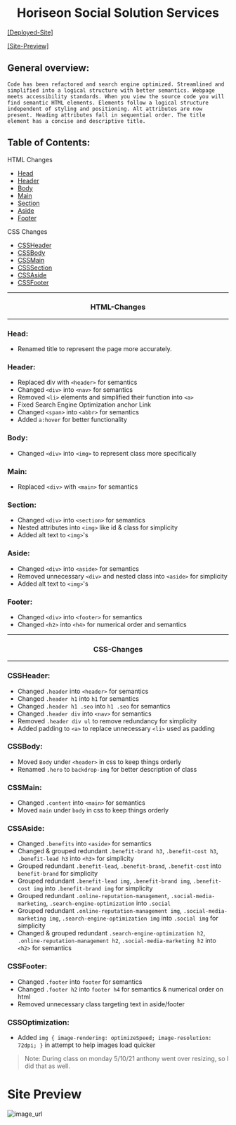 <h1 style="text-align: center;">Horiseon Social Solution Services</h1>

[[Deployed-Site]](https://jdogcrane.github.io/work1/)

[[Site-Preview]](#Site-Preview)

## General overview: 
 ```
 Code has been refactored and search engine optimized. Streamlined and simplified into a logical structure with better semantics. Webpage meets accessibility standards. When you view the source code you will find semantic HTML elements. Elements follow a logical structure independent of styling and positioning. Alt attributes are now present. Heading attributes fall in sequential order. The title element has a concise and descriptive title. 
 ```

## Table of Contents:

HTML Changes
- [Head](#Head)
- [Header](#Head)
- [Body](#Body)
- [Main](#Main)
- [Section](#Section)
- [Aside](#Aside)
- [Footer](#Footer)

CSS Changes
- [CSSHeader](#CSSHeader)
- [CSSBody](#CSSBody)
- [CSSMain](#CSSMain)
- [CSSSection](#CSSSection)
- [CSSAside](#CSSAside)
- [CSSFooter](#CSSFooter)

---
<h3 style="text-align:center;">HTML-Changes</h3>

---
### Head:
* Renamed title to represent the page more accurately.

### Header:
* Replaced div with `<header>` for semantics
* Changed `<div>` into `<nav>` for semantics
* Removed `<li>` elements and simplified their function into `<a>`
* Fixed Search Engine Optimization anchor Link
* Changed `<span>` into `<abbr>` for semantics
* Added `a:hover` for better functionality

### Body:
* Changed `<div>` into `<img>` to represent class more specifically

### Main:
* Replaced `<div>` with `<main>` for semantics

### Section:
* Changed `<div>` into `<section>` for semantics
* Nested attributes into `<img>` like id & class for simplicity
* Added alt text to `<img>`'s

### Aside:
* Changed `<div>` into `<aside>` for semantics
* Removed unnecessary `<div>` and nested class into `<aside>` for simplicity
* Added alt text to `<img>`'s

### Footer:
* Changed `<div>` into `<footer>` for semantics
* Changed `<h2>` into `<h4>` for numerical order and semantics
---
<h3 style="text-align:center;">CSS-Changes</h3>

---
### CSSHeader:
* Changed `.header` into `<header>` for semantics
* Changed `.header h1` into `h1` for semantics
* Changed `.header h1 .seo` into `h1 .seo` for semantics
* Changed `.header div` into `<nav>` for semantics
* Removed `.header div ul` to remove redundancy for simplicity
* Added padding to `<a>` to replace unnecessary `<li>` used as padding

### CSSBody:
* Moved `Body` under `<header>` in css to keep things orderly
* Renamed `.hero` to `backdrop-img` for better description of class

### CSSMain:
* Changed `.content` into `<main>` for semantics
* Moved `main` under `body` in css to keep things orderly

### CSSAside:
* Changed `.benefits` into `<aside>` for semantics
* Changed & grouped redundant `.benefit-brand h3`, `.benefit-cost h3`, `.benefit-lead h3` into `<h3>` for simplicity
* Grouped redundant `.benefit-lead`, `.benefit-brand`, `.benefit-cost` into `benefit-brand` for simplicity
* Grouped redundant `.benefit-lead img`, `.benefit-brand img`, `.benefit-cost img` into `.benefit-brand img` for simplicity
* Grouped redundant `.online-reputation-management`, `.social-media-marketing`, `.search-engine-optimization` into `.social` 
* Grouped redundant `.online-reputation-management img`, `.social-media-marketing img`, `.search-engine-optimization img` into `.social img` for simplicity
* Changed & grouped redundant `.search-engine-optimization h2`, `.online-reputation-management h2`, `.social-media-marketing h2` into `<h2>` for semantics

### CSSFooter:
* Changed `.footer` into `footer` for semantics
* Changed `.footer h2` into `footer h4` for semantics & numerical order on html
* Removed unnecessary class targeting text in aside/footer

### CSSOptimization:

* Added `img { image-rendering: optimizeSpeed; image-resolution: 72dpi; }` in attempt to help images load quicker
>Note: During class on monday 5/10/21 anthony went over resizing, so I did that as well.

# Site Preview
![image_url](https://cdn.discordapp.com/attachments/709148993262977068/841119274961207306/mysite.jpg "Site preview")